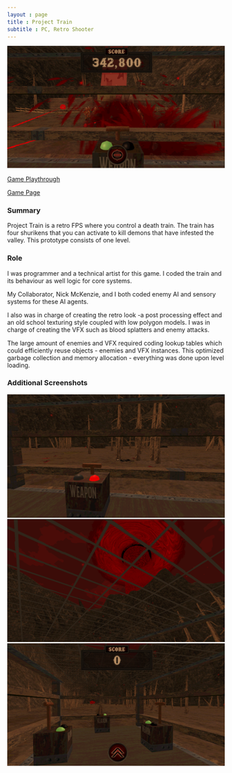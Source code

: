 ```yaml
--- 
layout : page
title : Project Train
subtitle : PC, Retro Shooter
---
```


![PT4](/assets/img/PT4.PNG)

[Game Playthrough](https://youtu.be/kQ6OapEtbas)

[Game Page](https://thomasporta.itch.io/project-train)

### Summary

Project Train is a retro FPS where you control a death train. The train has four shurikens that you can activate to kill demons that have
infested the valley. This prototype consists of one level.

### Role 

I was programmer and a technical artist for this game. I coded the train and its behaviour as well logic for core systems. <br>

My Collaborator, Nick McKenzie, and I both coded  enemy AI and sensory systems for these AI agents. <br> 

I also was in charge of creating the retro look -a post processing effect and an old school  texturing style coupled with low polygon models. I was in charge of creating the VFX such as blood splatters and enemy attacks. <br>

The large amount of enemies and VFX required coding lookup tables which could efficiently reuse objects - enemies and VFX instances. This optimized garbage collection and memory allocation - everything was done upon level loading. 

### Additional Screenshots

![PT1](/assets/img/PT1.png)
![PT2](/assets/img/PT2.png)
![PT3](/assets/img/PT3.PNG)

